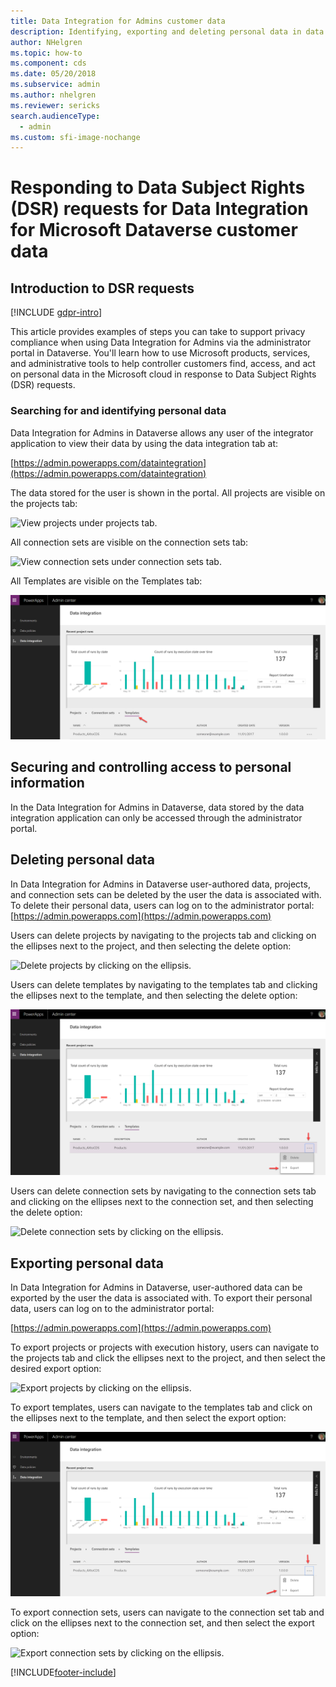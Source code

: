 ```yaml
---
title: Data Integration for Admins customer data
description: Identifying, exporting and deleting personal data in data integration for Admins for Microsoft Dataverse
author: NHelgren
ms.topic: how-to
ms.component: cds
ms.date: 05/20/2018
ms.subservice: admin
ms.author: nhelgren
ms.reviewer: sericks
search.audienceType: 
  - admin
ms.custom: sfi-image-nochange
---
```

# Responding to Data Subject Rights (DSR) requests for Data Integration for Microsoft Dataverse customer data

## Introduction to DSR requests

[!INCLUDE [gdpr-intro](~/../shared-content/shared/privacy-includes/gdpr-intro.md)]

This article provides examples of steps you can take to support privacy compliance when using Data Integration for Admins via the administrator portal in Dataverse. You'll learn how to use Microsoft products, services, and administrative tools to help controller customers find, access, and act on personal data in the Microsoft cloud in response to Data Subject Rights (DSR) requests.

### Searching for and identifying personal data

Data Integration for Admins in Dataverse allows any user of the integrator application to view their data by using the data integration tab at:

[https://admin.powerapps.com/dataintegration](https://admin.powerapps.com/dataintegration)

The data stored for the user is shown in the portal. All projects are visible on the projects tab:

![View projects under projects tab.](./media/data-integration-privacy-dsr/projects-tab.png)

All connection sets are visible on the connection sets tab:

![View connection sets under connection sets tab.](./media/data-integration-privacy-dsr/connections-tab.png)

All Templates are visible on the Templates tab:

![View templates under templates tab.](./media/data-integration-privacy-dsr/templates-tab.png)

## Securing and controlling access to personal information

In the Data Integration for Admins in Dataverse, data stored by the data integration application can only be accessed through the administrator portal.

## Deleting personal data

In Data Integration for Admins in Dataverse user-authored data, projects, and connection sets can be deleted by the user the data is associated with. To delete their personal data, users can log on to the administrator portal: [https://admin.powerapps.com](https://admin.powerapps.com)

Users can delete projects by navigating to the projects tab and clicking on the ellipses next to the project, and then selecting the delete option:

![Delete projects by clicking on the ellipsis.](./media/data-integration-privacy-dsr/projects-del.png)

Users can delete templates by navigating to the templates tab and clicking the ellipses next to the template, and then selecting the delete option:

![Delete templates by clicking on the ellipsis.](./media/data-integration-privacy-dsr/templates-del.png)

Users can delete connection sets by navigating to the connection sets tab and clicking on the ellipses next to the connection set, and then selecting the delete option:

![Delete connection sets by clicking on the ellipsis.](./media/data-integration-privacy-dsr/connsets-del.png)

## Exporting personal data

In Data Integration for Admins in Dataverse, user-authored data can be exported by the user the data is associated with. To export their personal data, users can log on to the administrator portal:

[https://admin.powerapps.com](https://admin.powerapps.com)

To export projects or projects with execution history, users can navigate to the projects tab and click the ellipses next to the project, and then select the desired export option:

![Export projects by clicking on the ellipsis.](./media/data-integration-privacy-dsr/projects-exp.png)

To export templates, users can navigate to the templates tab and click on the ellipses next to the template, and then select the export option:

![Export templates by clicking on the ellipsis.](./media/data-integration-privacy-dsr/templates-exp.png)

To export connection sets, users can navigate to the connection set tab and click on the ellipses next to the connection set, and then select the export option:

![Export connection sets by clicking on the ellipsis.](./media/data-integration-privacy-dsr/connsets-exp.png)


[!INCLUDE[footer-include](../includes/footer-banner.md)]
